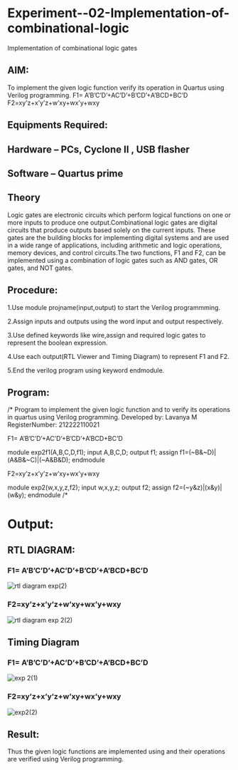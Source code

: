 # Experiment--02-Implementation-of-combinational-logic
Implementation of combinational logic gates
 
## AIM:
To implement the given logic function verify its operation in Quartus using Verilog programming.
 F1= A’B’C’D’+AC’D’+B’CD’+A’BCD+BC’D
F2=xy’z+x’y’z+w’xy+wx’y+wxy
 
 ## Equipments Required:
## Hardware – PCs, Cyclone II , USB flasher
## Software – Quartus prime


## Theory
 Logic gates are electronic circuits which perform logical functions on one or more inputs to produce one output.Combinational logic gates are digital circuits that produce outputs based solely on the current inputs. These gates are the building blocks for implementing digital systems and are used in a wide range of applications, including arithmetic and logic operations, memory devices, and control circuits.The two functions, F1 and F2, can be implemented using a combination of logic gates such as AND gates, OR gates, and NOT gates.


## Procedure:
1.Use module projname(input,output) to start the Verilog programmming.

2.Assign inputs and outputs using the word input and output respectively.

3.Use defined keywords like wire,assign and required logic gates to represent the boolean expression.

4.Use each output(RTL Viewer and Timing Diagram) to represent F1 and F2.

5.End the verilog program using keyword endmodule.
## Program:
/*
Program to implement the given logic function and to verify its operations in quartus using Verilog programming.
Developed by: Lavanya M
RegisterNumber:  212222110021


F1= A’B’C’D’+AC’D’+B’CD’+A’BCD+BC’D

module exp2f1(A,B,C,D,f1);
input A,B,C,D;
output f1;
assign f1=(~B&~D)|(A&B&~C)|(~A&B&D);
endmodule

F2=xy’z+x’y’z+w’xy+wx’y+wxy

module exp2(w,x,y,z,f2);
input w,x,y,z;
output f2;
assign f2=(~y&z)|(x&y)|(w&y);
endmodule
/*

# Output:

## RTL DIAGRAM:

### F1= A’B’C’D’+AC’D’+B’CD’+A’BCD+BC’D

![rtl diagram exp(2)](https://user-images.githubusercontent.com/120103862/233444435-4818a840-64c2-483b-a579-1e721d4a128e.png)

### F2=xy’z+x’y’z+w’xy+wx’y+wxy

![rtl diagram exp 2(2)](https://user-images.githubusercontent.com/120103862/233444228-a12416d9-cc9c-4d53-8da7-1eb39e636955.png)


## Timing Diagram

### F1= A’B’C’D’+AC’D’+B’CD’+A’BCD+BC’D

![exp 2(1)](https://user-images.githubusercontent.com/120103862/233448490-bde5a4e7-3465-45cb-8e95-49a796d61035.png)

### F2=xy’z+x’y’z+w’xy+wx’y+wxy

![exp2(2)](https://user-images.githubusercontent.com/120103862/233446842-1ef9acbf-a8d4-459f-a747-f5e7aae8e322.png)

## Result:
Thus the given logic functions are implemented using  and their operations are verified using Verilog programming.
